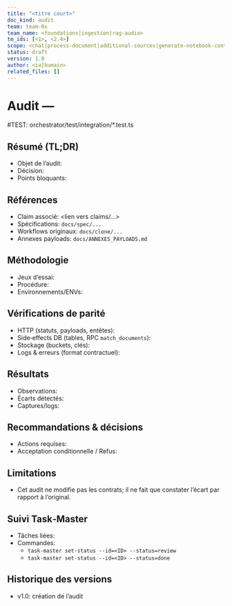 ```yaml
---
title: "<titre court>"
doc_kind: audit
team: team-0x
team_name: <foundations|ingestion|rag-audio>
tm_ids: [<1>, <2.4>]
scope: <chat|process-document|additional-sources|generate-notebook-content|generate-audio|adapters|health|gpu-only|chunking|pdf-bridge|resilience|logging>
status: draft
version: 1.0
author: <ia|humain>
related_files: []
---
```


# Audit — <titre court>

#TEST: orchestrator/test/integration/*.test.ts

## Résumé (TL;DR)

- Objet de l’audit:
- Décision:
- Points bloquants:

## Références

- Claim associé: <lien vers claims/...>
- Spécifications: `docs/spec/...`
- Workflows originaux: `docs/clone/...`
- Annexes payloads: `docs/ANNEXES_PAYLOADS.md`

## Méthodologie

- Jeux d’essai:
- Procédure:
- Environnements/ENVs:

## Vérifications de parité

- HTTP (statuts, payloads, entêtes):
- Side‑effects DB (tables, RPC `match_documents`):
- Stockage (buckets, clés):
- Logs & erreurs (format contractuel):

## Résultats

- Observations:
- Écarts détectés:
- Captures/logs:

## Recommandations & décisions

- Actions requises:
- Acceptation conditionnelle / Refus:

## Limitations

- Cet audit ne modifie pas les contrats; il ne fait que constater l’écart par rapport à l’original.

## Suivi Task‑Master

- Tâches liées: <liste des IDs>
- Commandes:
  - `task-master set-status --id=<ID> --status=review`
  - `task-master set-status --id=<ID> --status=done`

## Historique des versions

- v1.0: création de l’audit 
